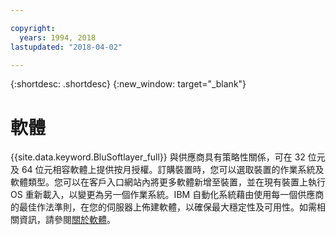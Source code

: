 ```yaml
---

copyright:
  years: 1994, 2018
lastupdated: "2018-04-02"

---
```


{:shortdesc: .shortdesc}
{:new_window: target="_blank"}

# 軟體

{{site.data.keyword.BluSoftlayer_full}} 與供應商具有策略性關係，可在 32 位元及 64 位元相容軟體上提供按月授權。訂購裝置時，您可以選取裝置的作業系統及軟體類型。您可以在客戶入口網站內將更多軟體新增至裝置，並在現有裝置上執行 OS 重新載入，以變更為另一個作業系統。IBM 自動化系統藉由使用每一個供應商的最佳作法準則，在您的伺服器上佈建軟體，以確保最大穩定性及可用性。如需相關資訊，請參閱[關於軟體](/docs/infrastructure/software/index.html)。
